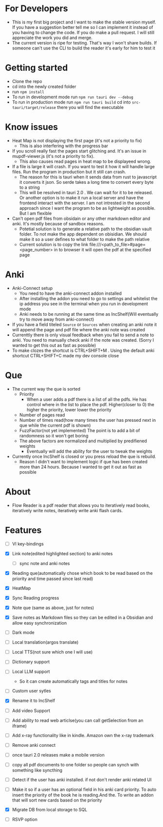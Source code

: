 # For Developers
- This is my first big project and I want to make the stable version myself. If you have a suggestion better tell me so I can implement it instead of you having to change the code. If you do make a pull request. I will still appreciate the work you did and merge.
- The current version is ripe for testing. That's way I won't share builds. If someone can't use the CLI to build the reader it's early for him to test it

# Getting started
- Clone the repo
- cd into the newly created folder
- run ``npm install``
- To run in development mode run ``npm run tauri dev --debug`` 
- To run in production mode run ``npm run tauri build`` cd into ``src-tauri/target/release`` there you will find the executable

# Know issues
- Heat Map is not displaying the first page (it's not a priority to fix)
  - This is also interfering with the progress bar
- If you scroll really fast the pages start glitching and. It's an issue in mupdf-viewer.js (it's not a priority to fix).
  - This also causes read pages in heat map to be displayeed wrong.
- If a file is large it will crash. If you want to test it how it will handle large files. Run the program in production but it still can crash.
  - The reason for this is tauri when it sends data from rust to javascript it converts it json. So serde takes a long time to convert every byte to a string
  - This will be resolved in tauri 2.0 . We can wait for it to be released. Or another option is to make it run a local server and have the frontend interact with the server. I am not intrested in the second approach since I want the program to be as lightweight as possible. But I am flexible
- Can't open pdf files from obsidain or any other markdown editor and anki. It's mostly because of sandbox reasons.
  - Potetial solution is to generate a relative path to the obsidian vault folder. To not make the app dependent on obisidian. We should make it so a user defines to what folder to make the path relative
  - Current solution is to copy the link file:///<path_to_file>#page=<page_number> in to browser it will open the pdf at the specified page

# Anki
- Anki-Connect setup
  - You need to have the anki-connect addon installed
  - After installing the addon you need to go to settings and whitelist the ip address you see in the terminal when you run in development mode 
  - Anki needs to be running at the same time as IncShelf(Will eventually try to move away from anki-connect)
- If you have a field titeled ``Source`` or ``Sources`` when creating an anki note it will append the page and pdf file where the anki note was created
- Currenttly there is only visual feedback when you fail to send a note to anki. You need to manually check anki if the note was created. (Sorry I wanted to get this out as fast as possible)
- To make clozes the shortcut is CTRL+SHIFT+M . Using the default anki shortcut CTRL+SHIFT+C made my dev console close


# Que
- The current way the que is sorted
  - Priority
    - When a user adds a pdf there is a list of all the pdfs. He has control where in the list to place the pdf. Higher(closer to 0) the higher the priority, lower lower the priority
  - Number of pages read
  - Number of times read(how many times the user has pressed next in que while the current pdf is shown)
  - FuzzFactor(not yet implemented) The point is to add a bit of randomness so it won't get boring
  - The above factors are normalized and multiplied by predifiened weights
    - Eventually will add the ability for the user to tweak the weights
- Currently once IncShelf is closed or you press reload the que is rebuild.
  - Reason I didn't want to implement logic if que has been created more than 24 hours. Because I wanted to get it out as fast as possible

# About
- Flow Reader is a pdf reader that allows you to iteratively read books, iteratively write notes, iteratively write anki flash cards.

# Features
- [ ] VI key-bindings
- [x] Link note(edited highlighted section) to anki notes
  - [ ] sync note and anki notes
- [x] Reading que(automatically chose which book to be read based on the priority and time passed since last read)
- [x] HeatMap
- [x] Sync Reading progress
- [x] Note que (same as above, just for notes)
- [x] Save notes as Markdown files so they can be edited in a Obsidian and allow easy synchronization
- [ ] Dark mode
- [ ] Local translation(argos translate)
- [ ] Local TTS(not sure which one I will use)
- [ ] Dictionary support
- [ ] Local LLM support
    - So it can create automatically tags and titles for notes   
- [ ] Custom user sytles
- [x] Rename it to IncShelf
- [ ] Add video Support
- [ ] Add ability to read web articlse(you can call getSelection from an iframe)
- [ ] Add x-ray functionality like in kindle. Amazon own the x-ray trademark
- [ ] Remove anki connect
- [ ] once tauri 2.0 releases make a mobile version
- [ ] copy all pdf documents to one folder so people can synch with something like syncthing
- [ ] Detect if the user has anki installed. if not don't render anki related UI
- [ ] Make it so if a user has an optional field in his anki card priority. To auto insert the priority of the book he is reading.And the. To write an addon that will sort new cards based on the priority
- [x] Migrate DB from local storage to SQL
- [ ] RSVP option

